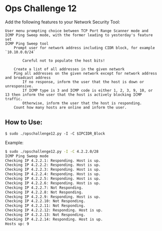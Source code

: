 # Ops Challenge 12

Add the following features to your Network Security Tool:

    User menu prompting choice between TCP Port Range Scanner mode and ICMP Ping Sweep mode, with the former leading to yesterday's feature set
    ICMP Ping Sweep tool
        Prompt user for network address including CIDR block, for example `10.10.0.0/24`

            Careful not to populate the host bits!

        Create a list of all addresses in the given network
        Ping all addresses on the given network except for network address and broadcast address
            If no response, inform the user that the host is down or unresponsive.
            If ICMP type is 3 and ICMP code is either 1, 2, 3, 9, 10, or 13 then inform the user that the host is actively blocking ICMP traffic.
            Otherwise, inform the user that the host is responding.
        Count how many hosts are online and inform the user.

## How to Use:

`$ sudo ./opschallenge12.py -I -C $IPCIDR_Block`

Example:

```bash
$ sudo ./opschallenge12.py -I -C 4.2.2.0/28
ICMP Ping Sweep mode
Checking IP 4.2.2.1: Responding. Host is up.
Checking IP 4.2.2.2: Responding. Host is up.
Checking IP 4.2.2.3: Responding. Host is up.
Checking IP 4.2.2.4: Responding. Host is up.
Checking IP 4.2.2.5: Responding. Host is up.
Checking IP 4.2.2.6: Responding. Host is up.
Checking IP 4.2.2.7: Not Responding.
Checking IP 4.2.2.8: Not Responding.
Checking IP 4.2.2.9: Responding. Host is up.
Checking IP 4.2.2.10: Not Responding.
Checking IP 4.2.2.11: Not Responding.
Checking IP 4.2.2.12: Responding. Host is up.
Checking IP 4.2.2.13: Not Responding.
Checking IP 4.2.2.14: Responding. Host is up.
Hosts up: 9

```